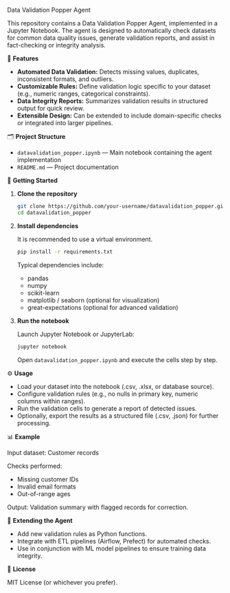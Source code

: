 Data Validation Popper Agent

This repository contains a Data Validation Popper Agent, implemented in a Jupyter Notebook. The agent is designed to automatically check datasets for common data quality issues, generate validation reports, and assist in fact-checking or integrity analysis.

📌 **Features**

- **Automated Data Validation:** Detects missing values, duplicates, inconsistent formats, and outliers.
- **Customizable Rules:** Define validation logic specific to your dataset (e.g., numeric ranges, categorical constraints).
- **Data Integrity Reports:** Summarizes validation results in structured output for quick review.
- **Extensible Design:** Can be extended to include domain-specific checks or integrated into larger pipelines.

🗂 **Project Structure**

- `datavalidation_popper.ipynb`   — Main notebook containing the agent implementation
- `README.md`                     — Project documentation

🚀 **Getting Started**

1. **Clone the repository**
	```bash
	git clone https://github.com/your-username/datavalidation_popper.git
	cd datavalidation_popper
	```

2. **Install dependencies**

	It is recommended to use a virtual environment.

	```bash
	pip install -r requirements.txt
	```

	Typical dependencies include:
	- pandas
	- numpy
	- scikit-learn
	- matplotlib / seaborn (optional for visualization)
	- great-expectations (optional for advanced validation)

3. **Run the notebook**

	Launch Jupyter Notebook or JupyterLab:
	```bash
	jupyter notebook
	```

	Open `datavalidation_popper.ipynb` and execute the cells step by step.

⚙️ **Usage**

- Load your dataset into the notebook (.csv, .xlsx, or database source).
- Configure validation rules (e.g., no nulls in primary key, numeric columns within ranges).
- Run the validation cells to generate a report of detected issues.
- Optionally, export the results as a structured file (.csv, .json) for further processing.

📊 **Example**

Input dataset: Customer records

Checks performed:
- Missing customer IDs
- Invalid email formats
- Out-of-range ages

Output: Validation summary with flagged records for correction.

🔧 **Extending the Agent**

- Add new validation rules as Python functions.
- Integrate with ETL pipelines (Airflow, Prefect) for automated checks.
- Use in conjunction with ML model pipelines to ensure training data integrity.

📄 **License**

MIT License (or whichever you prefer).
